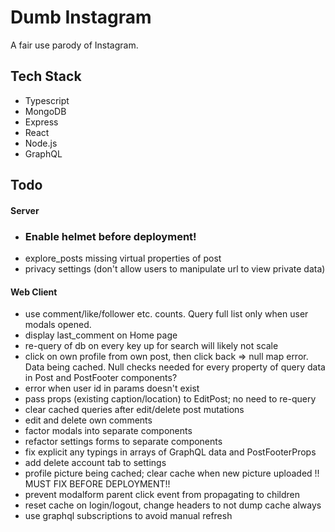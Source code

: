 # Dumb Instagram

A fair use parody of Instagram.

## Tech Stack

- Typescript
- MongoDB
- Express
- React
- Node.js
- GraphQL

## Todo

#### Server

- ### Enable helmet before deployment!
- explore_posts missing virtual properties of post
- privacy settings (don't allow users to manipulate url to view private data)

#### Web Client

- use comment/like/follower etc. counts. Query full list only when user modals opened.
- display last_comment on Home page
- re-query of db on every key up for search will likely not scale
- click on own profile from own post, then click back => null map error. Data being cached. Null checks needed for every property of query data in Post and PostFooter components?
- error when user id in params doesn't exist
- pass props (existing caption/location) to EditPost; no need to re-query
- clear cached queries after edit/delete post mutations
- edit and delete own comments
- factor modals into separate components
- refactor settings forms to separate components
- fix explicit any typings in arrays of GraphQL data and PostFooterProps
- add delete account tab to settings
- profile picture being cached; clear cache when new picture uploaded !! MUST FIX BEFORE DEPLOYMENT!!
- prevent modalform parent click event from propagating to children
- reset cache on login/logout, change headers to not dump cache always
- use graphql subscriptions to avoid manual refresh
